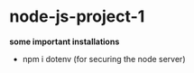 # node-js-project-1

**some important installations**
 - npm i dotenv (for securing the node server)
